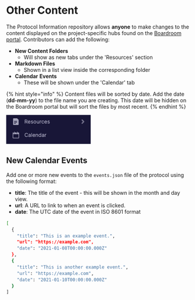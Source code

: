 # Other Content

The Protocol Information repository allows **anyone** to make changes to the content displayed on the project-specific hubs found on the [Boardroom portal](https://app.boardroom.info). Contributors can add the following:

* **New Content Folders**
  * Will show as new tabs under the 'Resources' section
* **Markdown Files**
  * Shown in a list view inside the corresponding folder
* **Calendar** **Events**
  * These will be shown under the 'Calendar' tab

{% hint style="info" %}
Content files will be sorted by date. Add the date \(**dd-mm-yy**\) to the file name you are creating. This date will be hidden on the Boardroom portal but will sort the files by most recent.
{% endhint %}

![These tabs can be found in every project&apos;s navigation sidebar](../../.gitbook/assets/image%20%285%29.png)

## New Calendar Events

Add one or more new events to the `events.json` file of the protocol using the following format:

* **title**: The title of the event - this will be shown in the month and day view.
* **url**: A URL to link to when an event is clicked.
* **date**: The UTC date of the event in ISO 8601 format

```bash
[
  {
    "title": "This is an example event.",
    "url": "https://example.com",
    "date": "2021-01-08T00:00:00.000Z"
  },
  {
    "title": "This is another example event.",
    "url": "https://example.com",
    "date": "2021-01-10T00:00:00.000Z"
  }
]
```







